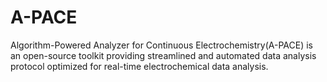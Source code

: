 # A-PACE
Algorithm-Powered Analyzer for Continuous Electrochemistry(A-PACE) is  an open-source toolkit providing streamlined and automated data analysis protocol optimized for real-time electrochemical data analysis. 
